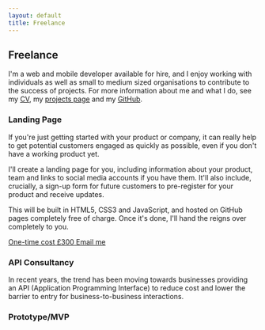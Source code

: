 ```yaml
---
layout: default
title: Freelance
---
```


## Freelance

I'm a web and mobile developer available for hire, and I enjoy working with individuals as well as small to medium sized organisations to contribute to the success of projects. For more information about me and what I do, see my [CV](/dan-hough-developer-cv-latest.pdf), my [projects page](/projects) and my [GitHub](https://github.com/basicallydan).

### Landing Page

If you're just getting started with your product or company, it can really help to get potential customers engaged as quickly as possible, even if you don't have a working product yet.

I'll create a landing page for you, including information about your product, team and links to social media accounts if you have them. It'll also include, crucially, a sign-up form for future customers to pre-register for your product and receive updates.

This will be built in HTML5, CSS3 and JavaScript, and hosted on GitHub pages completely free of charge. Once it's done, I'll hand the reigns over completely to you.

<a href="mailto:dan@danhough.com&subject=Landing Page" class="button button-product">
	<span>One-time cost</span>
	<span class="cost">£300</span>
	<span>Email me</span>
</a>

### API Consultancy

In recent years, the trend has been moving towards businesses providing an API (Application Programming Interface) to reduce cost and lower the barrier to entry for business-to-business interactions.

### Prototype/MVP
